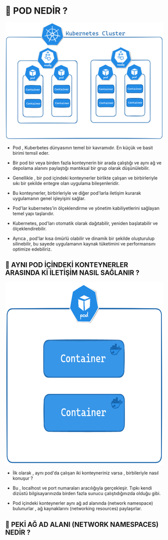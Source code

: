 # 🎯 POD NEDİR ? 

<img src = "https://github.com/rasitesdmr/kubernetes/blob/master/pod-overview/images/pod2.png">

* Pod , Kuberbetes dünyasının temel bir kavramıdır. En küçük ve basit birimi temsil eder. 

* Bir pod bir veya birden fazla konteynerin bir arada çalıştığı ve aynı ağ ve depolama alanını paylaştığı mantıksal bir grup olarak düşünülebilir.

* Genellikle , bir pod içindeki konteynerler birlikte çalışan ve birbirleriyle sıkı bir şekilde entegre olan uygulama bileşenleridir.

* Bu konteynerler, birbirleriyle ve diğer pod'larla iletişim kurarak uygulamanın genel işleyişini sağlar.

* Pod'lar kubernetes'in ölçeklendirme ve yönetim kabiliyetlerini sağlayan temel yapı taşlarıdır.

* Kubernetes, pod'ları otomatik olarak dağıtabilir, yeniden başlatabilir ve ölçeklendirebilir.

* Ayrıca , pod'lar kısa ömürlü olabilir ve dinamik bir şekilde oluşturulup silinebilir, bu sayede uygulamanın kaynak tüketimini ve performansını optimize edebiliriz.

## 📌 AYNI POD İÇİNDEKİ KONTEYNERLER ARASINDA Kİ İLETİŞİM NASIL SAĞLANIR ?

<img src = "https://github.com/rasitesdmr/kubernetes/blob/master/pod-overview/images/pod1.png" width="680" height="580">

* İlk olarak , aynı pod'da çalışan iki konteyneriniz varsa , birbileriyle nasıl konuşur ?

* Bu , localhost ve port numaraları aracılığıyla gerçekleşir. Tıpkı kendi dizüstü bilgisayarınızda birden fazla sunucu çalıştıdığınızda olduğu gibi.

* Pod içindeki konteynerler aynı ağ ad alanında (network namespace) bulunurlar , ağ kaynaklarını (networking resources) paylaşırlar.

## 📌 PEKİ AĞ AD ALANI (NETWORK NAMESPACES) NEDİR ?